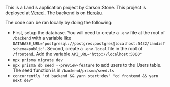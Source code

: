 This is a Landis application project by Carson Stone.
This project is deployed at [Vercel](https://landis-app.vercel.app/). The backend is on [Heroku](https://carson-landis.herokuapp.com/).

The code can be ran locally by doing the following:

- First, setup the database. You will need to create a `.env` file at the root of `/backend` with a variable like `DATABASE_URL="postgresql://postgres:postgres@localhost:5432/landis?schema=public"`.
  Second, create a `.env.local` file in the root of `/frontend`. Add the variable `API_URL="http://localhost:5000"`
- `npx prisma migrate dev`
- `npx prisma db seed --preview-feature` to add users to the Users table. The seed function is in `/backend/prisma/seed.ts`
- `concurrently "cd backend && yarn start:dev" "cd frontend && yarn next dev"`

